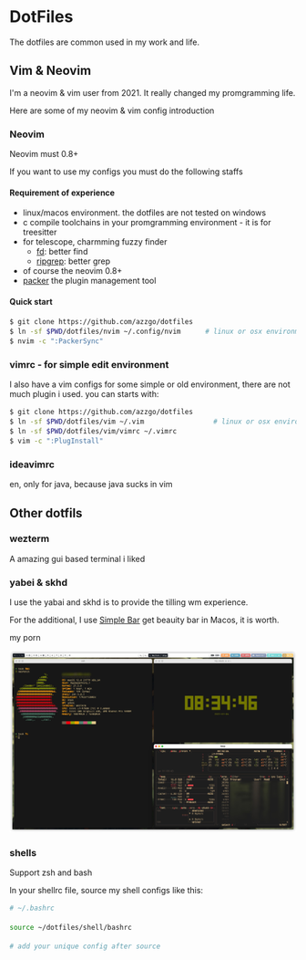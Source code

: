 # DotFiles

The dotfiles are common used in my work and life.

## Vim & Neovim

I'm a neovim & vim user from 2021. It really changed my promgramming life.

Here are some of my neovim & vim config introduction

### Neovim

Neovim must 0.8+

If you want to use my configs you must do the following staffs

#### Requirement of experience

- linux/macos environment. the dotfiles are not tested on windows
- c compile toolchains in your promgramming environment - it is for treesitter
- for telescope, charmming fuzzy finder
  - [fd](https://github.com/sharkdp/fd): better find
  - [ripgrep](https://github.com/BurntSushi/ripgrep): better grep
- of course the neovim 0.8+
- [packer](https://github.com/wbthomason/packer.nvim) the plugin management tool

#### Quick start

```sh
$ git clone https://github.com/azzgo/dotfiles
$ ln -sf $PWD/dotfiles/nvim ~/.config/nvim      # linux or osx environment required
$ nvim -c ":PackerSync"
```

### vimrc - for simple edit environment

I also have a vim configs for some simple or old environment, there are not much plugin i used. you can starts with:

```sh
$ git clone https://github.com/azzgo/dotfiles
$ ln -sf $PWD/dotfiles/vim ~/.vim                 # linux or osx environment required
$ ln -sf $PWD/dotfiles/vim/vimrc ~/.vimrc
$ vim -c ":PlugInstall"
```

### ideavimrc

en, only for java, because java sucks in vim

## Other dotfils

### wezterm

A amazing gui based terminal i liked

### yabei & skhd

I use the yabai and skhd is to provide the tilling wm experience.

For the additional, I use [Simple Bar](https://github.com/Jean-Tinland/simple-bar) get beauity bar in Macos, it is worth.

my porn

![osxporn](.assets/osxporn.jpeg)

### shells

Support zsh and bash

In your shellrc file, source my shell configs like this:

```sh
# ~/.bashrc

source ~/dotfiles/shell/bashrc

# add your unique config after source
```
